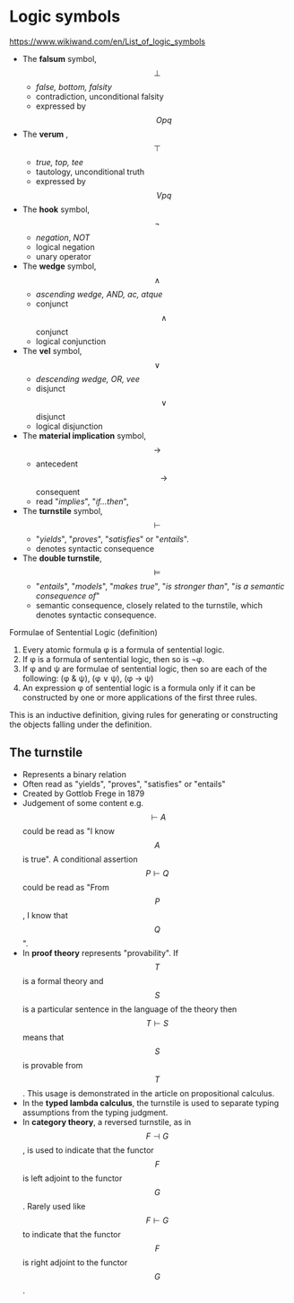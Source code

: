 # Logic symbols

https://www.wikiwand.com/en/List_of_logic_symbols


- The __falsum__ symbol, $$\bot$$
  - _false, bottom, falsity_
  - contradiction, unconditional falsity
  - expressed by $$Opq$$
- The __verum__ , $$\top$$
  - _true, top, tee_
  - tautology, unconditional truth
  - expressed by $$Vpq$$
- The __hook__ symbol, $$\lnot$$
  - _negation_, _NOT_
  - logical negation
  - unary operator
- The __wedge__ symbol, $$\land$$
  - _ascending wedge, AND, ac, atque_
  - conjunct $$\land$$ conjunct
  - logical conjunction
- The __vel__ symbol, $$\lor$$
  - _descending wedge, OR, vee_
  - disjunct $$\lor$$ disjunct
  - logical disjunction
- The __material implication__ symbol, $$\to$$
  - antecedent $$\to$$ consequent
  - read "_implies_", "_if...then_",
- The __turnstile__ symbol, $$\vdash$$
  - "_yields_", "_proves_", "_satisfies_" or "_entails_".
  - denotes syntactic consequence
- The __double turnstile__, $$\models$$
  - "_entails_", "_models_", "_makes true_", "_is stronger than_", "_is a semantic consequence of_"
  - semantic consequence, closely related to the turnstile, which denotes syntactic consequence.


Formulae of Sentential Logic (definition)  
1. Every atomic formula φ is a formula of sentential logic.
2. If φ is a formula of sentential logic, then so is ¬φ.
3. If φ and ψ are formulae of sentential logic, then so are each of the following: (φ & ψ), (φ ∨ ψ), (φ → ψ)
4. An expression φ of sentential logic is a formula only if it can be constructed by one or more applications of the first three rules.

This is an inductive definition, giving rules for generating or constructing the objects falling under the definition.


## The turnstile

- Represents a binary relation
- Often read as "yields", "proves", "satisfies" or "entails"
- Created by Gottlob Frege in 1879
- Judgement of some content e.g. $$\vdash A$$ could be read as "I know $$A$$ is true". A conditional assertion $$P\vdash Q$$ could be read as "From $$P$$, I know that $$Q$$".
- In **proof theory** represents "provability". If $$T$$ is a formal theory and $$S$$ is a particular sentence in the language of the theory then $$T\vdash S$$ means that $$S$$ is provable from $$T$$. This usage is demonstrated in the article on propositional calculus.
- In the **typed lambda calculus**, the turnstile is used to separate typing assumptions from the typing judgment.
- In **category theory**, a reversed turnstile, as in $$F\dashv G$$, is used to indicate that the functor $$F$$ is left adjoint to the functor $$G$$. Rarely used like $$F\vdash G$$ to indicate that the functor $$F$$ is right adjoint to the functor $$G$$.
